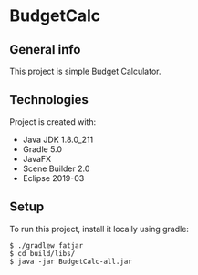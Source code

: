 # BudgetCalc

## General info
This project is simple Budget Calculator.
	
## Technologies
Project is created with:
* Java JDK 1.8.0_211
* Gradle 5.0
* JavaFX 
* Scene Builder 2.0
* Eclipse 2019-03
	
## Setup
To run this project, install it locally using gradle:

```
$ ./gradlew fatjar
$ cd build/libs/
$ java -jar BudgetCalc-all.jar
```